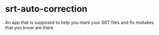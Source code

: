 # srt-auto-correction
An app that is supposed to help you mark your SRT files and fix mistakes that you know are there
